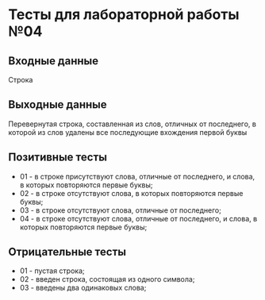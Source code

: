 # Тесты для лабораторной работы №04

## Входные данные
Строка

## Выходные данные
Перевернутая строка, составленная из слов, отличных от последнего, в которой из слов удалены все последующие вхождения первой буквы

## Позитивные тесты
- 01 - в строке присутствуют слова, отличные от последнего, и слова, в которых повторяются первые буквы;
- 02 - в строке отсутствуют слова, в которых повторяются первые буквы;
- 03 - в строке отсутствуют слова, отличные от последнего;
- 04 - в строке отсутствуют слова, отличные от последнего, и слова, в которых повторяются первые буквы;

## Отрицательные тесты
- 01 - пустая строка;
- 02 - введен строка, состоящая из одного символа;
- 03 - введены два одинаковых слова;